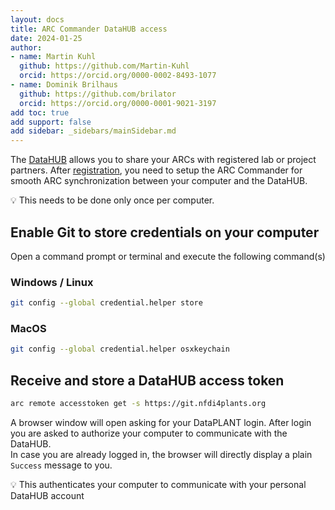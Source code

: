```yaml
---
layout: docs
title: ARC Commander DataHUB access
date: 2024-01-25
author:
- name: Martin Kuhl
  github: https://github.com/Martin-Kuhl
  orcid: https://orcid.org/0000-0002-8493-1077
- name: Dominik Brilhaus
  github: https://github.com/brilator
  orcid: https://orcid.org/0000-0001-9021-3197
add toc: true
add support: false
add sidebar: _sidebars/mainSidebar.md
---
```


The [DataHUB](<https://git.nfdi4plants.org>) allows you to share your ARCs with registered lab or project partners. After [registration](<https://register.nfdi4plants.org>), you need to setup the ARC Commander for smooth ARC synchronization between your computer and the DataHUB.

:bulb: This needs to be done only once per computer.

## Enable Git to store credentials on your computer

Open a command prompt or terminal and execute the following command(s)

### Windows / Linux

```bash
git config --global credential.helper store
```

### MacOS

```bash
git config --global credential.helper osxkeychain
```

## Receive and store a DataHUB access token

```bash
arc remote accesstoken get -s https://git.nfdi4plants.org
```

A browser window will open asking for your DataPLANT login. After login you are asked to authorize your computer to communicate with the DataHUB.  
In case you are already logged in, the browser will directly display a plain `Success` message to you.

:bulb: This authenticates your computer to communicate with your personal DataHUB account
